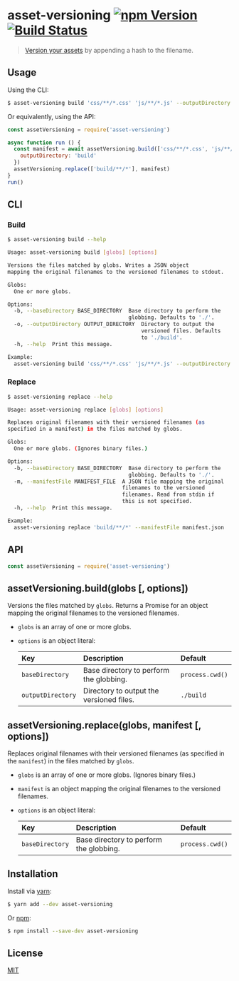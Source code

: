 # asset-versioning [![npm Version](http://img.shields.io/npm/v/asset-versioning.svg?style=flat)](https://www.npmjs.org/package/asset-versioning) [![Build Status](https://img.shields.io/travis/yuanqing/asset-versioning.svg?branch=master&style=flat)](https://travis-ci.org/yuanqing/asset-versioning)

> [Version your assets](https://www.alainschlesser.com/bust-cache-content-hash/) by appending a hash to the filename.

## Usage

Using the CLI:

```sh
$ asset-versioning build 'css/**/*.css' 'js/**/*.js' --outputDirectory build | asset-versioning replace 'build/**/*'
```

Or equivalently, using the API:

```js
const assetVersioning = require('asset-versioning')

async function run () {
  const manifest = await assetVersioning.build(['css/**/*.css', 'js/**/*.js'], {
    outputDirectory: 'build'
  })
  assetVersioning.replace(['build/**/*'], manifest)
}
run()
```

## CLI

### Build

```sh
$ asset-versioning build --help

Usage: asset-versioning build [globs] [options]

Versions the files matched by globs. Writes a JSON object
mapping the original filenames to the versioned filenames to stdout.

Globs:
  One or more globs.

Options:
  -b, --baseDirectory BASE_DIRECTORY  Base directory to perform the
                                      globbing. Defaults to './'.
  -o, --outputDirectory OUTPUT_DIRECTORY  Directory to output the
                                          versioned files. Defaults
                                          to './build'.
  -h, --help  Print this message.

Example:
  asset-versioning build 'css/**/*.css' 'js/**/*.js' --outputDirectory build
```

### Replace

```sh
$ asset-versioning replace --help

Usage: asset-versioning replace [globs] [options]

Replaces original filenames with their versioned filenames (as
specified in a manifest) in the files matched by globs.

Globs:
  One or more globs. (Ignores binary files.)

Options:
  -b, --baseDirectory BASE_DIRECTORY  Base directory to perform the
                                      globbing. Defaults to './'.
  -m, --manifestFile MANIFEST_FILE  A JSON file mapping the original
                                    filenames to the versioned
                                    filenames. Read from stdin if
                                    this is not specified.
  -h, --help  Print this message.

Example:
  asset-versioning replace 'build/**/*' --manifestFile manifest.json
```

## API

```js
const assetVersioning = require('asset-versioning')
```

## assetVersioning.build(globs [, options])

Versions the files matched by `globs`. Returns a Promise for an object mapping the original filenames to the versioned filenames.

- `globs` is an array of one or more globs.
- `options` is an object literal:

    Key | Description | Default
    :--|:--|:--
    `baseDirectory` | Base directory to perform the globbing. | `process.cwd()`
    `outputDirectory` | Directory to output the versioned files. | `./build`

## assetVersioning.replace(globs, manifest [, options])

Replaces original filenames with their versioned filenames (as specified in the `manifest`) in the files matched by `globs`.

- `globs` is an array of one or more globs. (Ignores binary files.)
- `manifest` is an object mapping the original filenames to the versioned filenames.
- `options` is an object literal:

    Key | Description | Default
    :--|:--|:--
    `baseDirectory` | Base directory to perform the globbing. | `process.cwd()`

## Installation

Install via [yarn](https://yarnpkg.com):

```sh
$ yarn add --dev asset-versioning
```

Or [npm](https://npmjs.com):

```sh
$ npm install --save-dev asset-versioning
```

## License

[MIT](LICENSE.md)
